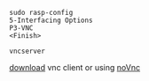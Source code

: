 ```
sudo rasp-config
5-Interfacing Options
P3-VNC
<Finish>

vncserver
```

[download](https://www.realvnc.com/en/connect/download/viewer/macos/) vnc client or using [noVnc](https://novnc.com/info.html)

